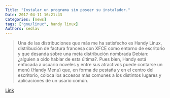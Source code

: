 ```yaml
---
Title: "Instalar un programa sin poseer su instalador."
Date: 2017-04-11 16:21:43
Categories: [news]
tags: ["gnu/linux", handy linux]
Authors: sedlav
---
```


> Una de las distribuciones que más me ha satisfecho es Handy Linux, distribución de factura francesa con XFCE como entorno de escritorio y que desanda sobre una meta distribución nombrada Debian: ¿alguien a oido hablar de esta última?. Pues bien, Handy está enfocada a usuario noveles y entre sus atractivos puede contarse un menú (Handy Menu) que, en forma de pestaña y en el centro del escritorio, coloca los accesos más comunes a los distintos lugares y aplicaciones de un usario común.

[Link](https://gutl.jovenclub.cu/instalar-un-programa-sin-poseer-su-instalador/)
